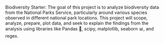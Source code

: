 Biodiversity Starter: The goal of this project is to analyze biodiversity data from the National Parks Service, particularly around various species observed in different national park locations. This project will scope, analyze, prepare, plot data, and seek to explain the findings from the analysis using libraries like Pandas 🐼, scipy, matplotlib, seaborn 📊, and regex.
